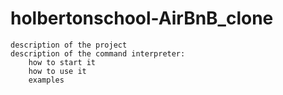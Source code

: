 # holbertonschool-AirBnB_clone

    description of the project
    description of the command interpreter:
        how to start it
        how to use it
        examples
